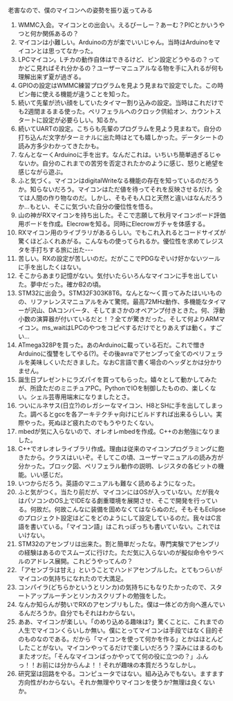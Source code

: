 老害なので、僕のマイコンへの姿勢を振り返ってみる
1. WMMC入会。マイコンとの出会い。えるぴーしー？あーむ？PICとかいうやつと何か関係あるの？
1. マイコンは小難しい。Arduinoの方が楽でいいじゃん。当時はArduinoをマイコンとは思ってなかった。
1. LPCマイコン。Lチカの動作自体はできるけど、ピン設定どうやるの？ってかどこ見ればそれ分かるの？ユーザーマニュアルなる物を手に入れるが何も理解出来ず夏が過ぎる。
1. GPIOの設定はWMMC練習プログラムを見よう見まねで設定でした。この時ピン毎に使える機能が違うことを知った。
1. 続いて先輩が渋い顔をしていたタイマー割り込みの設定。当時はこれだけでも2週間まるまる使った。ペリフェラルへのクロック供給オン、カウントスタートに設定が必要らしい。知るか。
1. 続いてUARTの設定。こちらも先輩のプログラムを見よう見まねで。自分の打ち込んだ文字がターミナルに出た時はとても嬉しかった。データシートの読み方多少わかってきたかも。
1. なんとなーくArduinoに手を出す。なんだこれは。いちいち簡単過ぎるじゃないか。自分のこれまでの苦労を否定されたかのように感じ、怒りと絶望を感じながら遊ぶ。
1. ふと気づく。マイコンはdigitalWriteなる機能の存在を知っているのだろうか。知らないだろう。マイコンはただ値を待ってそれを反映させるだけ。全ては人間の作り物なのだ。しかし、そもそも人口と天然と違いはなんだろうか...もとい、そこに気づいた自分の優位性を悟る。
1. 山の神がRXマイコンを持ち出した。そこで志願して秋月マイコンボード評価用ボードを作成。Elecrowを知る。同時にElecrowガチャを体感する。
1. RXマイコン用のライブラリがあるらしい。でもこれ入れるとコードサイズが驚くほどふくれあがる。こんなもの使ってられるか。優位性を求めてレジスタを手打ちする旅に出た---
1. 苦しい。RXの設定が苦しいのだ。だがここでPDGなぞいけ好かないツールに手を出したくはない。
1. そこからあまり記憶がない。気付いたらいろんなマイコンに手を出していた。夢中だった。確かB2の頃。
1. STM32に出会う。STM32F303K8T6。なんとな〜く買ってみたはいいものの、リファレンスマニュアルをみて驚愕。最高72MHz動作、多機能なタイマーが沢山、DAコンバータ、そしてまさかのオペアンプ付きときた。何、浮動小数の演算器が付いているだと！？全てが驚きだった。そして何よりARMマイコン。ms_waitはLPCのやつをコピペするだけでとりあえずは動く。すごい...
1. ATmega328Pを買った。あのArduinoに載っている石だ。これで憎きArduinoに復讐をしてやる(?)。その後avraでアセンブって全てのペリフェラルを美味しくいただきました。なおC言語で書く場合のヘッダとかは分かりません。
1. 誕生日プレゼントにラズパイを買ってもらった。嬉々として動かしてみたが、所詮ただのミニチュアPC。PythonでIOを制御したものの、楽しくない。シェル芸専用端末になりましたとさ。
1. ついにルネサス(日立?)のレガシーなマイコン、H8とSHに手を出してしまった。調べるとgccを各アーキテクチャ向けにビルドすれば出来るらしい。実際やった。死ぬほど疲れたのでもうやりたくない。
1. mbedが気に入らないので、オレオレmbedを作成。C++のお勉強になりました。
1. C++でオレオレライブラリ作成。理由は従来のマイコンプログラミングに飽きたから。クラスはいいぞ。そしてこの頃、ユーザーマニュアルの読み方が分かった。ブロック図、ペリフェラル動作の説明、レジスタの各ビットの機能。いい感じだ。
1. いつからだろう。英語のマニュアルも難なく読めるようになった。
1. ふと気がつく。当たり前だが、マイコンにはOSが入っていない。だが我々はパソコンのOS上でIDEなる劇重環境を展開させ、そこで開発を行っている。何故だ。何故こんなに装備を固めなくてはならぬのだ。そもそもEclipseのプロジェクト設定はどこをどのようにして設定しているのだ。我々はC言語を書いている。「マイコン語」はこれっぽっちも書いていない。これではいけない。
1. STM32のアセンブリは出来た。割と簡単だったな。専門実験でアセンブリの経験はあるのでスムーズに行けた。ただ気に入らないのが擬似命令やラベルのアドレス展開。これどうやってんの？
1. 「アセンブラは甘え」ということでハンドアセンブルした。とてもつらいがマイコンの気持ちになれたので大満足。
1. コンパイラ(どちらかというとリンカ)の気持ちにもなりたかったので、スタートアップルーチンとリンカスクリプトの勉強をした。
1. なんか知らんが勢いでRXのアセンブリもした。僕は一体どの方向へ進んでいるんだろうか。自分でもそれはわからない。
1. ああ、マイコンが楽しい。「のめり込める趣味は?」驚くことに、これまでの人生でマイコンくらいしか無い。僕にとってマイコンは手段ではなく目的そのものなのである。だから「マイコンを使って何かを作る」とかはほとんどしたことがない。マイコンやってるだけで楽しいだろう？深みにはまるのもまたオツだ。「そんなマイコンばっかやってて何の役に立つの？」ふんっ！！お前には分からんよ！！それが趣味の本質だろうなしかし。
1. 研究室は回路をやる。コンピュータではない。組み込みでもない。ますます方向性がわからない。それか無理やりマイコンを使うか?無理は良くないか。
